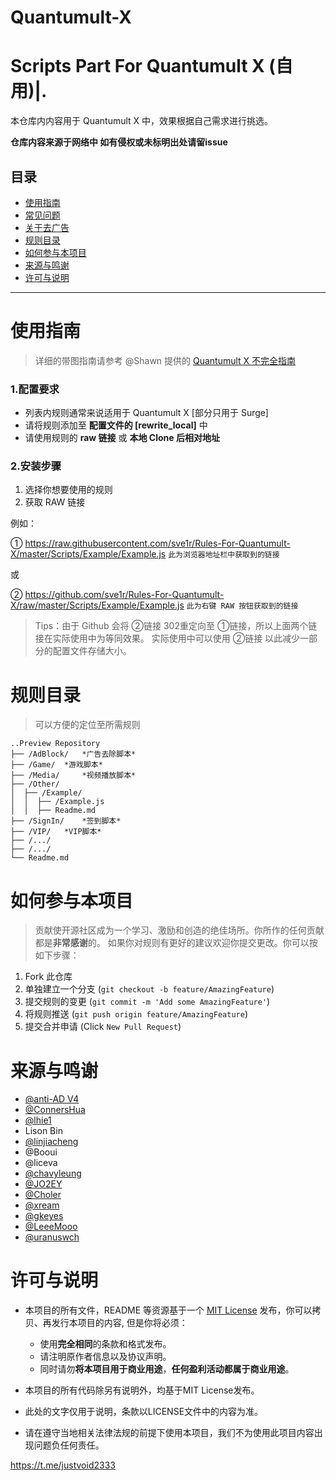# Quantumult-X


# Scripts Part For Quantumult X (自用)|.





  本仓库内内容用于 Quantumult X 中，效果根据自己需求进行挑选。

  **仓库内容来源于网络中 如有侵权或未标明出处请留issue**
</p>


## 目录
- [使用指南](#1️⃣使用指南)
- [常见问题](#2️⃣常见问题)
- [关于去广告](#3️⃣关于去广告)
- [规则目录](#4️⃣规则目录)
- [如何参与本项目](#5️⃣如何参与本项目)
- [来源与鸣谢](#6️⃣来源与鸣谢)
- [许可与说明](#7️⃣许可与说明)
-----


# **使用指南**
>详细的带图指南请参考 @Shawn 提供的 [Quantumult X 不完全指南](https://www.notion.so/Quantumult-X-1d32ddc6e61c4892ad2ec5ea47f00917#bb2dce7c01114955bbdbbd222f2a5fcf)
### 1.配置要求
 - 列表内规则通常来说适用于 Quantumult X [部分只用于 Surge]
 - 请将规则添加至 **配置文件的 [rewrite_local]** 中
 - 请使用规则的 **raw 链接** 或 **本地 Clone 后相对地址**

### 2.安装步骤

1. 选择你想要使用的规则
2. 获取 RAW 链接
 
例如：

① https://raw.githubusercontent.com/sve1r/Rules-For-Quantumult-X/master/Scripts/Example/Example.js `此为浏览器地址栏中获取到的链接`

或

② https://github.com/sve1r/Rules-For-Quantumult-X/raw/master/Scripts/Example/Example.js `此为右键 RAW 按钮获取到的链接`

>Tips：由于 Github 会将 ②链接 302重定向至 ①链接，所以上面两个链接在实际使用中为等同效果。
实际使用中可以使用 ②链接 以此减少一部分的配置文件存储大小。

# **规则目录**
>可以方便的定位至所需规则

```
..Preview Repository
├── /AdBlock/   *广告去除脚本*
├── /Game/  *游戏脚本*
├── /Media/     *视频播放脚本*
├── /Other/
│  ├── /Example/
│  │  ├── /Example.js
│  │  ├── Readme.md
├── /SignIn/    *签到脚本*
├── /VIP/   *VIP脚本*
├── /.../
├── /.../
└── Readme.md
```

# **如何参与本项目**

>贡献使开源社区成为一个学习、激励和创造的绝佳场所。你所作的任何贡献都是**非常感谢**的。
如果你对规则有更好的建议欢迎你提交更改。你可以按如下步骤：

1. Fork 此仓库
2. 单独建立一个分支 (`git checkout -b feature/AmazingFeature`)
3. 提交规则的变更 (`git commit -m 'Add some AmazingFeature'`)
4. 将规则推送 (`git push origin feature/AmazingFeature`)
5. 提交合并申请 (Click `New Pull Request`)



# **来源与鸣谢**
- [@anti-AD V4](https://github.com/privacy-protection-tools/anti-AD)
- [@ConnersHua](https://github.com/ConnersHua)
- [@lhie1](https://github.com/lhie1)
- Lison Bin
- [@linjiacheng](https://github.com/linjiacheng)
- @Booui
- @liceva
- [@chavyleung](https://github.com/chavyleung/scripts)
- [@JO2EY](https://github.com/JO2EY) 
- [@Choler](https://github.com/Choler)
- [@xream](https://github.com/xream)
- [@gkeyes](https://github.com/gkeyes)
- [@LeeeMooo](https://github.com/LeeeMooo)
- [@uranuswch](https://github.com/uranuswch)

# **许可与说明**

- 本项目的所有文件，README 等资源基于一个 [MIT License](LICENSE) 发布，你可以拷贝、再发行本项目的内容, 但是你将必须：
  - 使用**完全相同**的条款和格式发布。
  - 请注明原作者信息以及协议声明。
  - 同时请勿**将本项目用于商业用途**，**任何盈利活动都属于商业用途**。
  

- 本项目的所有代码除另有说明外，均基于MIT License发布。

- 此处的文字仅用于说明，条款以LICENSE文件中的内容为准。

- 请在遵守当地相关法律法规的前提下使用本项目，我们不为使用此项目内容出现问题负任何责任。




https://t.me/justvoid2333

